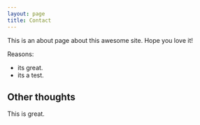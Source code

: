 ```yaml
---
layout: page
title: Contact
---
```


This is an about page about this awesome site.
Hope you love it!

Reasons:
- its great.
- its a test.

## Other thoughts

This is great.
